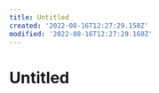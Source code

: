 ```yaml
---
title: Untitled
created: '2022-08-16T12:27:29.158Z'
modified: '2022-08-16T12:27:29.160Z'
---
```


# Untitled
